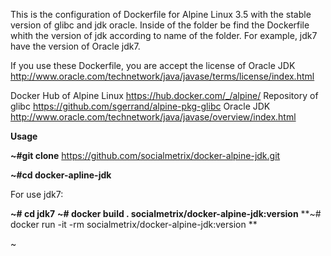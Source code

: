 This is the configuration of Dockerfile for  Alpine Linux 3.5 with the stable version of glibc and jdk oracle. Inside of the folder be find the  Dockerfile whith the version of jdk  according to name of the folder. For example, jdk7 have the version of Oracle jdk7.


If you use these  Dockerfile, you are accept the license of Oracle JDK http://www.oracle.com/technetwork/java/javase/terms/license/index.html


Docker Hub of Alpine Linux https://hub.docker.com/_/alpine/
Repository of glibc https://github.com/sgerrand/alpine-pkg-glibc
Oracle JDK http://www.oracle.com/technetwork/java/javase/overview/index.html



<strong>Usage</strong>


**~#git clone** https://github.com/socialmetrix/docker-alpine-jdk.git

**~#cd docker-apline-jdk**

For use jdk7:

**~# cd jdk7**
**~# docker build . socialmetrix/docker-alpine-jdk:version**
**~# docker run -it -rm socialmetrix/docker-alpine-jdk:version
**


~
